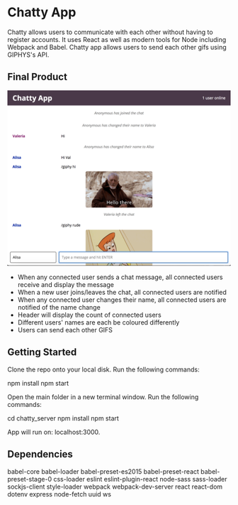 # Chatty App

Chatty  allows users to communicate with each other without having to register accounts. It uses React as well as modern tools for Node including Webpack and Babel. Chatty app allows users to send each other gifs using GIPHYS's API.


## Final Product

![Main view](https://github.com/valeriakozlova/ChattyApp/blob/master/docs/Screen%20Shot%202018-12-03%20at%208.18.36%20AM.png?raw=true)


* When any connected user sends a chat message, all connected users receive and display the message
* When a new user joins/leaves the chat, all connected users are notified
* When any connected user changes their name, all connected users are notified of the name change
* Header will display the count of connected users
* Different users' names are each be coloured differently
* Users can send each other GIFS


## Getting Started

Clone the repo onto your local disk. Run the following commands:

npm install
npm start

Open the main folder in a new terminal window. Run the following commands:

cd chatty_server
npm install
npm start

App will run on: localhost:3000.

## Dependencies

babel-core
babel-loader
babel-preset-es2015
babel-preset-react
babel-preset-stage-0
css-loader
eslint
eslint-plugin-react
node-sass
sass-loader
sockjs-client
style-loader
webpack
webpack-dev-server
react
react-dom
dotenv
express
node-fetch
uuid
ws